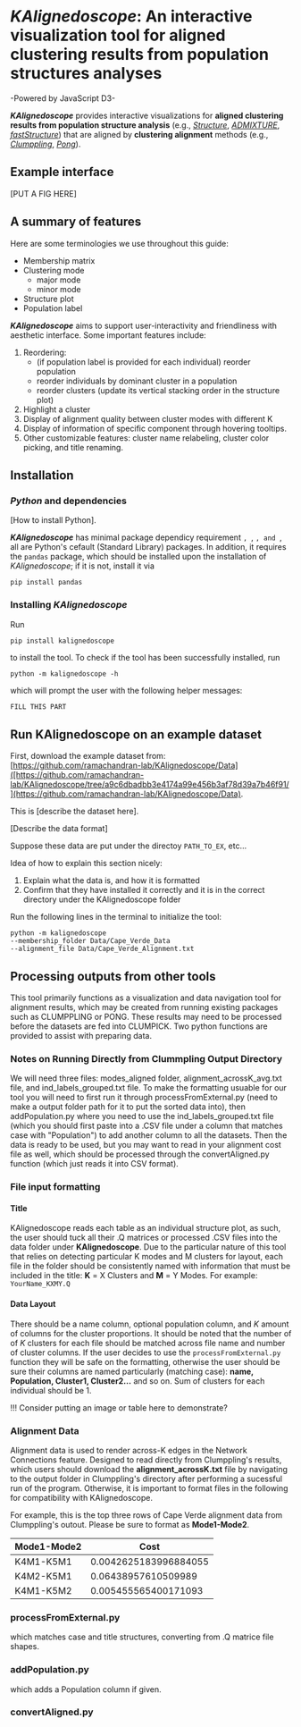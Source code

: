# *KAlignedoscope*: An interactive visualization tool for aligned clustering results from population structures analyses
-Powered by JavaScript D3-

***KAlignedoscope*** provides interactive visualizations for **aligned clustering results from population structure analysis** (e.g., [*Structure*](https://web.stanford.edu/group/pritchardlab/structure.html), [*ADMIXTURE*](https://github.com/NovembreLab/admixture), [*fastStructure*](https://rajanil.github.io/fastStructure)) that are aligned by **clustering alignment** methods (e.g., [*Clumppling*](https://github.com/PopGenClustering/Clumppling), [*Pong*](https://github.com/ramachandran-lab/pong)).

## Example interface
[PUT A FIG HERE]

## A summary of features
Here are some terminologies we use throughout this guide:
* Membership matrix
* Clustering mode
  * major mode
  * minor mode
* Structure plot
* Population label

***KAlignedoscope*** aims to support user-interactivity and friendliness with aesthetic interface. Some important features include:
1. Reordering:
   * (if population label is provided for each individual) reorder population
   * reorder individuals by dominant cluster in a population
   * reorder clusters (update its vertical stacking order in the structure plot)
2. Highlight a cluster
3. Display of alignment quality between cluster modes with different K
4. Display of information of specific component through hovering tooltips.
5. Other customizable features: cluster name relabeling, cluster color picking, and title renaming. 

## Installation
### *Python* and dependencies
[How to install Python]. 

***KAlignedoscope*** has minimal package dependicy requirement ``, ``, ``, and ``, all are Python's cefault (Standard Library) packages. In addition, it requires the `pandas` package, which should be installed upon the installation of *KAlignedoscope*; if it is not, install it via
````
pip install pandas
````

### Installing *KAlignedoscope*

Run
````
pip install kalignedoscope
````
to install the tool. To check if the tool has been successfully installed, run
````
python -m kalignedoscope -h
````
which will prompt the user with the following helper messages:
````bash
FILL THIS PART
````

## Run KAlignedoscope on an example dataset

First, download the example dataset from: [https://github.com/ramachandran-lab/KAlignedoscope/Data]([https://github.com/ramachandran-lab/KAlignedoscope/tree/a9c6dbadbb3e4174a99e456b3af78d39a7b46f91/](https://github.com/ramachandran-lab/KAlignedoscope/Data).

This is [describe the dataset here].

[Describe the data format]

Suppose these data are put under the directoy ``PATH_TO_EX``, etc...

Idea of how to explain this section nicely:
1. Explain what the data is, and how it is formatted
2. Confirm that they have installed it correctly and it is in the correct directory under the KAlignedoscope folder


Run the following lines in the terminal to initialize the tool:
````
python -m kalignedoscope 
--membership_folder Data/Cape_Verde_Data 
--alignment_file Data/Cape_Verde_Alignment.txt 
````

## Processing outputs from other tools
This tool primarily functions as a visualization and data navigation tool for alignment results, which may be created from running existing packages such as CLUMPPLING or PONG. These results may need to be processed before the datasets are fed into CLUMPICK. Two python functions are provided to assist with preparing data.



### Notes on Running Directly from Clummpling Output Directory
We will need three files: modes_aligned folder, alignment_acrossK_avg.txt file, and ind_labels_grouped.txt file. To make the formatting usuable for our tool you will need to first run it through processFromExternal.py (need to make a output folder path for it to put the sorted data into), then addPopulation.py where you need to use the ind_labels_grouped.txt file (which you should first paste into a .CSV file under a column that matches case with "Population") to add another column to all the datasets. Then the data is ready to be used, but you may want to read in your alignment cost file as well, which should be processed through the convertAligned.py function (which just reads it into CSV format). 

### File input formatting 
#### Title 
KAlignedoscope reads each table as an individual structure plot, as such, the user should tuck all their .Q matrices or processed .CSV files into the data folder under **KAlignedoscope**. Due to the particular nature of this tool that relies on detecting particular K modes and M clusters for layout, each file in the folder should be consistently named with information that must be included in the title: **K** = X Clusters and **M** = Y Modes. For example: ````YourName_KXMY.Q````



#### Data Layout
There should be a name column, optional population column, and $K$ amount of columns for the cluster proportions. It should be noted that the number of of $K$ clusters for each file should be matched across file name and number of cluster columns. If the user decides to use the ````processFromExternal.py```` function they will be safe on the formatting, otherwise the user should be sure their columns are named particularly (matching case): **name, Population, Cluster1, Cluster2...** and so on. Sum of clusters for each individual should be 1.  

!!! Consider putting an image or table here to demonstrate?

### Alignment Data
Alignment data is used to render across-K edges in the Network Connections feature. Designed to read directly from Clumppling's results, which users should download the **alignment_acrossK.txt** file by navigating to the output folder in Clumppling's directory after performing a sucessful run of the program. Otherwise, it is important to format files in the following for compatibility with KAlignedoscope. 

For example, this is the top three rows of Cape Verde alignment data from Clumppling's outout. Please be sure to format as **Mode1-Mode2**. 

| Mode1-Mode2 | Cost                  |
|-------------|-----------------------|
| K4M1-K5M1   | 0.0042625183996884055 |
| K4M2-K5M1   | 0.06438957610509989   |
| K4M1-K5M2   | 0.005455565400171093  |


### processFromExternal.py
which matches case and title structures, converting from .Q matrice file shapes. 
### addPopulation.py
which adds a Population column if given. 
### convertAligned.py
